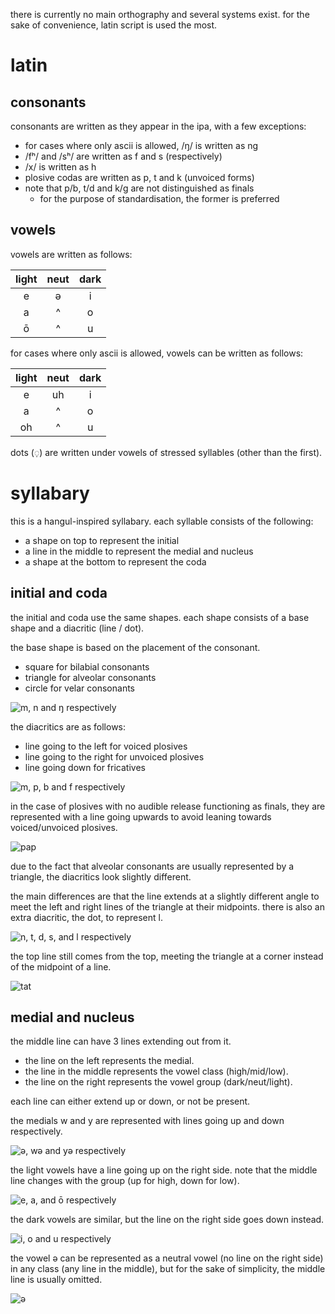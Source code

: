 there is currently no main orthography and several systems exist. for the sake of convenience, latin script is used the most.
# latin
## consonants
consonants are written as they appear in the ipa, with a few exceptions:
- for cases where only ascii is allowed, /ŋ/ is written as ng 
- /fʰ/ and /sʰ/ are written as f and s (respectively)
- /x/ is written as h
- plosive codas are written as p, t and k (unvoiced forms)
- note that p/b, t/d and k/g are not distinguished as finals
	- for the purpose of standardisation, the former is preferred
## vowels
vowels are written as follows:

| light | neut | dark |
| :---: | :--: | :--: |
|   e   |  ə   |  i   |
|   a   |  ^   |  o   |
|   ō   |  ^   |  u   |

for cases where only ascii is allowed, vowels can be written as follows:

| light | neut | dark |
| :---: | :--: | :--: |
|   e   |  uh  |  i   |
|   a   |  ^   |  o   |
|  oh   |  ^   |  u   |

dots (◌̣) are written under vowels of stressed syllables (other than the first).
# syllabary
this is a hangul-inspired syllabary.
each syllable consists of the following:
- a shape on top to represent the initial
- a line in the middle to represent the medial and nucleus
- a shape at the bottom to represent the coda

## initial and coda
the initial and coda use the same shapes.
each shape consists of a base shape and a diacritic (line / dot).

the base shape is based on the placement of the consonant.
- square for bilabial consonants
- triangle for alveolar consonants
- circle for velar consonants

![m, n and ŋ respectively](assets/shapes.svg)

the diacritics are as follows:
- line going to the left for voiced plosives
- line going to the right for unvoiced plosives
- line going down for fricatives

![m, p, b and f respectively](assets/diacritics.svg)

in the case of plosives with no audible release functioning as finals, they are represented with a line going upwards to avoid leaning towards voiced/unvoiced plosives.

![pap](assets/pap.svg)

due to the fact that alveolar consonants are usually represented by a triangle, the diacritics look slightly different.

the main differences are that the line extends at a slightly different angle to meet the left and right lines of the triangle at their midpoints. there is also an extra diacritic, the dot, to represent l.

![n, t, d, s, and l respectively](assets/alveolar.svg)

the top line still comes from the top, meeting the triangle at a corner instead of the midpoint of a line.

![tat](assets/tat.svg)

## medial and nucleus
the middle line can have 3 lines extending out from it.
- the line on the left represents the medial.
- the line in the middle represents the vowel class (high/mid/low).
- the line on the right represents the vowel group (dark/neut/light).

each line can either extend up or down, or not be present.

the medials w and y are represented with lines going up and down respectively.

![ə, wə and yə respectively](assets/medials.svg)

the light vowels have a line going up on the right side. note that the middle line changes with the group (up for high, down for low).

![e, a, and ō respectively](assets/light%20vowels.svg)

the dark vowels are similar, but the line on the right side goes down instead.

![i, o and u respectively](assets/dark%20vowels.svg)

the vowel ə can be represented as a neutral vowel (no line on the right side) in any class (any line in the middle), but for the sake of simplicity, the middle line is usually omitted.

![ə](assets/uh.svg)